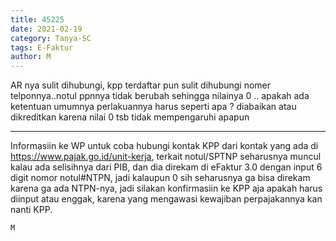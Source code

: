 ```yaml
---
title: 45225
date: 2021-02-19
category: Tanya-SC
tags: E-Faktur
author: M
---
```


AR nya sulit dihubungi, kpp terdaftar pun sulit dihubungi nomer telponnya..notul ppnnya tidak berubah sehingga nilainya 0 .. apakah ada ketentuan umumnya perlakuannya harus seperti apa ? diabaikan atau dikreditkan karena nilai 0 tsb tidak mempengaruhi apapun

---

Informasiin ke WP untuk coba hubungi kontak KPP dari kontak yang ada di https://www.pajak.go.id/unit-kerja, terkait notul/SPTNP seharusnya muncul kalau ada selisihnya dari PIB, dan dia direkam di eFaktur 3.0 dengan input 6 digit nomor notul#NTPN, jadi kalaupun 0 sih seharusnya ga bisa direkam karena ga ada NTPN-nya, jadi silakan konfirmasiin ke KPP aja apakah harus diinput atau enggak, karena yang mengawasi kewajiban perpajakannya kan nanti KPP.

`M`

